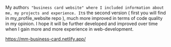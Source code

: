 My author`s "business card website" where I included information about me, my projects and experience. It`s the second version ( first you will find in my_profile_website repo ), much more improved in terms of code quality in my opinion. 
I hope it will be further developed and improved over time when I gain more and more experience in web-development.

https://mm-business-card.netlify.app/